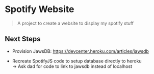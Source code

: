 # Spotify Website

> A project to create a website to display my spotify stuff

## Next Steps

- Provision JawsDB: https://devcenter.heroku.com/articles/jawsdb

- Recreate SpotifyJS code to setup database directly to heroku \
  -> Ask dad for code to link to jawsdb instead of localhost
